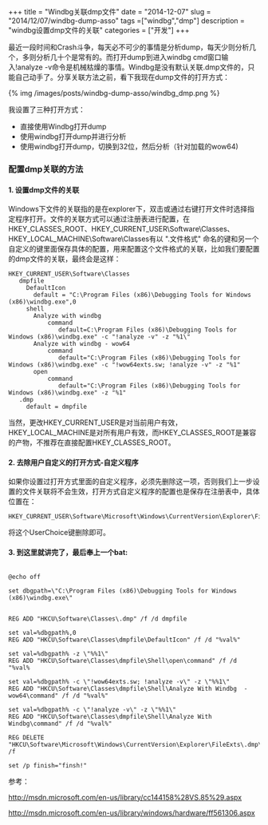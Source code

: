 +++
title = "Windbg关联dmp文件"
date = "2014-12-07"
slug = "2014/12/07/windbg-dump-asso"
tags =["windbg","dmp"]
description = "windbg设置dmp文件的关联"
categories = ["开发"]
+++

最近一段时间和Crash斗争，每天必不可少的事情是分析dump，每天少则分析几个，多则分析几十个是常有的。而打开dump到进入windbg cmd窗口输入!analyze -v命令是机械枯燥的事情。Windbg是没有默认关联.dmp文件的，只能自己动手了。分享关联方法之前，看下我现在dump文件的打开方式：

{% img /images/posts/windbg-dump-asso/windbg_dmp.png  %}

我设置了三种打开方式：

  * 直接使用Windbg打开dump
  * 使用windbg打开dump并进行分析
  * 使用windbg打开dump，切换到32位，然后分析（针对加载的wow64)

### 配置dmp关联的方法

#### 1. 设置dmp文件的关联

Windows下文件的关联指的是在explorer下，双击或通过右键打开文件时选择指定程序打开。文件的关联方式可以通过注册表进行配置，在HKEY_CLASSES_ROOT、HKEY_CURRENT_USER\Software\Classes、HKEY_LOCAL_MACHINE\Software\Classes有以 ".文件格式" 命名的键和另一个自定义的键里面保存具体的配置，用来配置这个文件格式的关联，比如我们要配置的dmp文件的关联，最终会是这样：
```
HKEY_CURRENT_USER\Software\Classes
   dmpfile
     DefaultIcon
       default = "C:\Program Files (x86)\Debugging Tools for Windows (x86)\windbg.exe",0
     shell
       Analyze with windbg
           command
              default=C:\Program Files (x86)\Debugging Tools for Windows (x86)\windbg.exe" -c "!analyze -v" -z "%1\"
       Analyze with windbg - wow64
           command
              default="C:\Program Files (x86)\Debugging Tools for Windows (x86)\windbg.exe" -c "!wow64exts.sw; !analyze -v" -z "%1"
       open
           command
              default="C:\Program Files (x86)\Debugging Tools for Windows (x86)\windbg.exe" -z "%1"
   .dmp
     default = dmpfile
```

当然，更改HKEY_CURRENT_USER是对当前用户有效，HKEY_LOCAL_MACHINE是对所有用户有效，而HKEY_CLASSES_ROOT是兼容的产物，不推荐在直接配置HKEY_CLASSES_ROOT。

#### 2. 去除用户自定义的打开方式-自定义程序

 如果你设置过打开方式里面的自定义程序，必须先删除这一项，否则我们上一步设置的文件关联将不会生效，打开方式自定义程序的配置也是保存在注册表中，具体位置在：
 
 ```
 HKEY_CURRENT_USER\Software\Microsoft\Windows\CurrentVersion\Explorer\FileExts\.dmp\UserChoice
 ```
 
将这个UserChoice键删除即可。

#### 3. 到这里就讲完了，最后奉上一个bat:

<pre><code>
@echo off

set dbgpath=\"C:\Program Files (x86)\Debugging Tools for Windows (x86)\windbg.exe\"


REG ADD "HKCU\Software\Classes\.dmp" /f /d dmpfile

set val=%dbgpath%,0
REG ADD "HKCU\Software\Classes\dmpfile\DefaultIcon" /f /d "%val%"

set val=%dbgpath% -z \"%%1\"
REG ADD "HKCU\Software\Classes\dmpfile\Shell\open\command" /f /d "%val%

set val=%dbgpath% -c \"!wow64exts.sw; !analyze -v\" -z \"%%1\"
REG ADD "HKCU\Software\Classes\dmpfile\Shell\Analyze With Windbg  - wow64\command" /f /d "%val%"

set val=%dbgpath% -c \"!analyze -v\" -z \"%%1\"
REG ADD "HKCU\Software\Classes\dmpfile\Shell\Analyze With Windbg\command" /f /d "%val%"

REG DELETE "HKCU\Software\Microsoft\Windows\CurrentVersion\Explorer\FileExts\.dmp\UserChoice" /f

set /p finish="finsh!"
</code></pre>


参考：

http://msdn.microsoft.com/en-us/library/cc144158%28VS.85%29.aspx

http://msdn.microsoft.com/en-us/library/windows/hardware/ff561306.aspx
